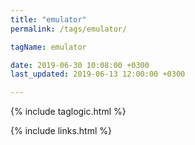 ```yaml
---
title: "emulator"
permalink: /tags/emulator/

tagName: emulator

date: 2019-06-30 10:08:00 +0300
last_updated: 2019-06-13 12:00:00 +0300

---
```


{% include taglogic.html %}

{% include links.html %}
